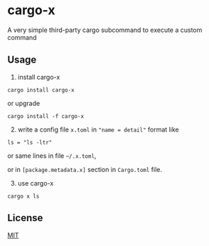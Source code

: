cargo-x
=======

A very simple third-party cargo subcommand to execute a custom command

## Usage

1. install cargo-x

```
cargo install cargo-x
```

or upgrade

```
cargo install -f cargo-x
```

2. write a config file `x.toml` in `"name = detail"` format like

```
ls = "ls -ltr"
```

or same lines in file `~/.x.toml`,

or in `[package.metadata.x]` section in `Cargo.toml` file.

3. use cargo-x

```
cargo x ls
```

## License

[MIT](LICENSE)
